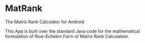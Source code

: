 # MatRank
The Matrix Rank Calculator for Android

This App is built over the standard Java code for the mathematical formulation of Row-Echelon Form of Matrix Rank Calculation.

